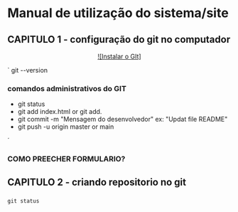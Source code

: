 # Manual de utilização do sistema/site
## CAPITULO 1 - configuração do git no computador
<p align="center">
<a href ="https://git-scm.com/book/pt-pt/v2/Come%C3%A7ando-Instalar-o-Git" target ="black"> ![Instalar o GIt]</a>
</p>

`
git --version

### comandos administrativos do GIT

  - git status
  - git add index.html or git add.
  - git commit -m "Mensagem do desenvolvedor" ex: "Updat file README"
  - git push -u origin master or main

´
### COMO PREECHER FORMULARIO?

## CAPITULO 2 - criando repositorio no git
###

`git status`
